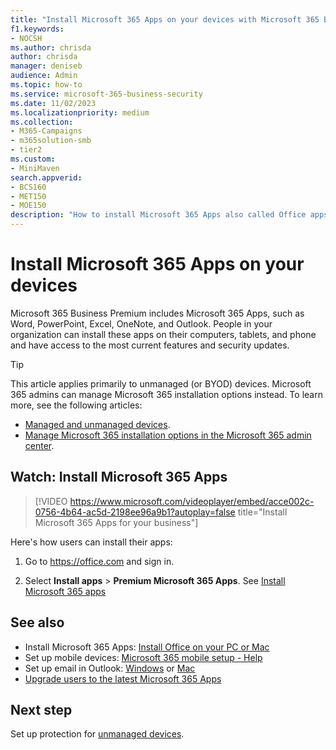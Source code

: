 ```yaml
---
title: "Install Microsoft 365 Apps on your devices with Microsoft 365 Business Premium"
f1.keywords:
- NOCSH
ms.author: chrisda
author: chrisda
manager: deniseb
audience: Admin
ms.topic: how-to
ms.service: microsoft-365-business-security
ms.date: 11/02/2023
ms.localizationpriority: medium
ms.collection:
- M365-Campaigns
- m365solution-smb
- tier2
ms.custom:
- MiniMaven
search.appverid:
- BCS160
- MET150
- MOE150
description: "How to install Microsoft 365 Apps also called Office apps on your devices in Microsoft 365 Business Premium."
---
```


# Install Microsoft 365 Apps on your devices

Microsoft 365 Business Premium includes Microsoft 365 Apps, such as Word, PowerPoint, Excel, OneNote, and Outlook. People in your organization can install these apps on their computers, tablets, and phone and have access to the most current features and security updates.

> [!TIP]
> This article applies primarily to unmanaged (or BYOD) devices. Microsoft 365 admins can manage Microsoft 365 installation options instead. To learn more, see the following articles:
>
> - [Managed and unmanaged devices](m365bp-managed-unmanaged-devices.md).
> - [Manage Microsoft 365 installation options in the Microsoft 365 admin center](/DeployOffice/manage-software-download-settings-office-365).

## Watch: Install Microsoft 365 Apps

> [!VIDEO https://www.microsoft.com/videoplayer/embed/acce002c-0756-4b64-ac5d-2198ee96a9b1?autoplay=false title="Install Microsoft 365 Apps for your business"]

Here's how users can install their apps:

1. Go to <https://office.com> and sign in.

2. Select  **Install apps** \> **Premium Microsoft 365 Apps**. See [Install Microsoft 365 apps](../admin/setup/install-applications.md)

## See also

- Install Microsoft 365 Apps:  [Install Office on your PC or Mac](https://support.microsoft.com/office/4414eaaf-0478-48be-9c42-23adc4716658)
- Set up mobile devices: [Microsoft 365 mobile setup - Help](https://support.microsoft.com/office/7dabb6cb-0046-40b6-81fe-767e0b1f014f)
- Set up email in Outlook: [Windows](https://support.microsoft.com/office/6e27792a-9267-4aa4-8bb6-c84ef146101b) or [Mac](https://support.microsoft.com/office/6e27792a-9267-4aa4-8bb6-c84ef146101b#PickTab=Outlook_for_Mac)
- [Upgrade users to the latest Microsoft 365 Apps](../admin/setup/upgrade-users-to-latest-office-client.md)

## Next step

Set up protection for [unmanaged devices](m365bp-protect-pcs-macs.md).
